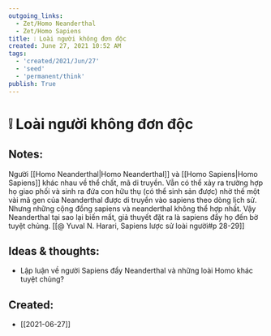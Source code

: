 ```yaml
---
outgoing_links:
  - Zet/Homo Neanderthal
  - Zet/Homo Sapiens
title: ❕ Loài người không đơn độc
created: June 27, 2021 10:52 AM
tags:
  - 'created/2021/Jun/27'
  - 'seed'
  - 'permanent/think'
publish: True
---
```

# ❕ Loài người không đơn độc

## Notes:
Người [[Homo Neanderthal|Homo Neanderthal]] và [[Homo Sapiens|Homo Sapiens]] khác nhau về thể chất, mã di truyền. Vẫn có thể xảy ra trường hợp họ giao phối và sinh ra đứa con hữu thụ (có thể sinh sản được) nhờ thế một vài mã gen của Neanderthal được di truyền vào sapiens theo dòng lịch sử. Nhưng những cộng đồng sapiens và neanderthal không thể hợp nhất. Vậy Neanderthal tại sao lại biến mất, giả thuyết đặt ra là sapiens đẩy họ đến bờ tuyệt chủng. [[@ Yuval N. Harari, Sapiens lược sử loài người#p 28-29]] 

## Ideas & thoughts:
- Lập luận về người Sapiens đẩy Neanderthal và những loài Homo khác tuyệt chủng?

## Created:
- [[2021-06-27]]

